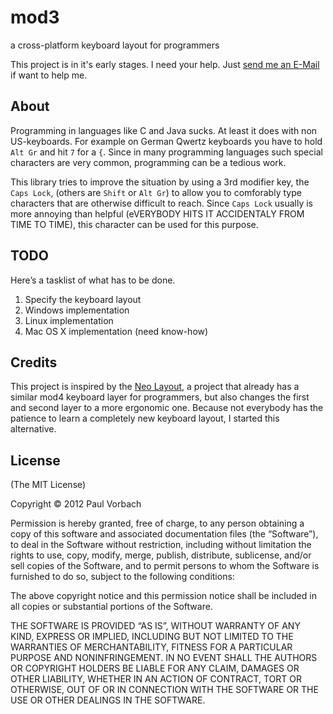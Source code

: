 mod3
====

a cross-platform keyboard layout for programmers

This project is in it's early stages. I need your help.
Just [send me an E-Mail](mailto:paul@vorb.de) if want to help me.

About
-----

Programming in languages like C and Java sucks. At least it does with non
US-keyboards. For example on German Qwertz keyboards you have to hold `Alt Gr`
and hit `7` for a `{`. Since in many programming languages such special
characters are very common, programming can be a tedious work.

This library tries to improve the situation by using a 3rd modifier key, the
`Caps Lock`, (others are `Shift` or `Alt Gr`) to allow you to comforably type
characters that are otherwise difficult to reach. Since `Caps Lock` usually is
more annoying than helpful (eVERYBODY HITS IT ACCIDENTALY FROM TIME TO TIME),
this character can be used for this purpose.

TODO
----

Here’s a tasklist of what has to be done.

1. Specify the keyboard layout
2. Windows implementation
3. Linux implementation
4. Mac OS X implementation (need know-how)

Credits
-------

This project is inspired by the [Neo Layout](http://neo-layout.org/), a project
that already has a similar mod4 keyboard layer for programmers, but also changes
the first and second layer to a more ergonomic one. Because not everybody has
the patience to learn a completely new keyboard layout, I started this
alternative.

License
-------

(The MIT License)

Copyright © 2012 Paul Vorbach

Permission is hereby granted, free of charge, to any person obtaining a copy of
this software and associated documentation files (the “Software”), to deal in
the Software without restriction, including without limitation the rights to
use, copy, modify, merge, publish, distribute, sublicense, and/or sell copies of
the Software, and to permit persons to whom the Software is furnished to do so,
subject to the following conditions:

The above copyright notice and this permission notice shall be included in all
copies or substantial portions of the Software.

THE SOFTWARE IS PROVIDED “AS IS”, WITHOUT WARRANTY OF ANY KIND, EXPRESS OR
IMPLIED, INCLUDING BUT NOT LIMITED TO THE WARRANTIES OF MERCHANTABILITY, FITNESS
FOR A PARTICULAR PURPOSE AND NONINFRINGEMENT. IN NO EVENT SHALL THE AUTHORS OR
COPYRIGHT HOLDERS BE LIABLE FOR ANY CLAIM, DAMAGES OR OTHER LIABILITY, WHETHER
IN AN ACTION OF CONTRACT, TORT OR OTHERWISE, OUT OF OR IN CONNECTION WITH THE
SOFTWARE OR THE USE OR OTHER DEALINGS IN THE SOFTWARE.
